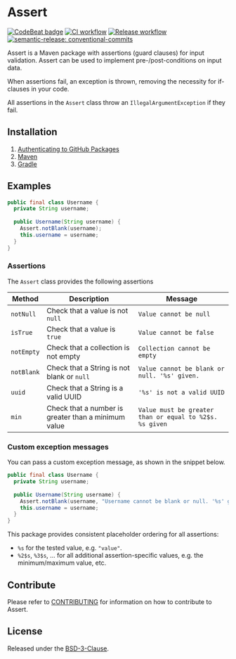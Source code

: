 # Assert

[![CodeBeat badge](https://codebeat.co/badges/034ebd51-86c8-479a-9e52-59c95019aeb5)](https://codebeat.co/projects/github-com-montealegreluis-assert-main)
[![CI workflow](https://github.com/montealegreluis/assert/actions/workflows/ci.yml/badge.svg)](https://github.com/montealegreluis/assert/actions/workflows/ci.yml)
[![Release workflow](https://github.com/montealegreluis/assert/actions/workflows/release.yml/badge.svg)](https://github.com/montealegreluis/assert/actions/workflows/release.yml)
[![semantic-release: conventional-commits](https://img.shields.io/badge/semantic--release-conventionalcommits-e10079?logo=semantic-release)](https://github.com/semantic-release/semantic-release)

Assert is a Maven package with assertions (guard clauses) for input validation. Assert can be used to implement pre-/post-conditions on input data.

When assertions fail, an exception is thrown, removing the necessity for if-clauses in your code.

All assertions in the `Assert` class throw an `IllegalArgumentException` if they fail.

## Installation

1. [Authenticating to GitHub Packages](https://github.com/MontealegreLuis/assert/blob/main/docs/installation/authentication.md)
2. [Maven](https://github.com/MontealegreLuis/assert/blob/main/docs/installation/maven.md)
3. [Gradle](https://github.com/MontealegreLuis/assert/blob/main/docs/installation/gradle.md)

## Examples

```java
public final class Username {
  private String username;
    
  public Username(String username) {
    Assert.notBlank(username);
    this.username = username;
  }
}
```


### Assertions

The `Assert` class provides the following assertions

| Method     | Description                                         | Message                                                 |
|------------|-----------------------------------------------------|---------------------------------------------------------|
| `notNull`  | Check that a value is not `null`                    | `Value cannot be null`                                  |
| `isTrue`   | Check that a value is `true`                        | `Value cannot be false`                                 |
| `notEmpty` | Check that a collection is not empty                | `Collection cannot be empty`                            |
| `notBlank` | Check that a String is not blank or `null`          | `Value cannot be blank or null. '%s' given.`            |
| `uuid`     | Check that a String is a valid UUID                 | `'%s' is not a valid UUID`                              |
| `min`      | Check that a number is greater than a minimum value | `Value must be greater than or equal to %2$s. %s given` |

### Custom exception messages

You can pass a custom exception message, as shown in the snippet below.

```java
public final class Username {
  private String username;
    
  public Username(String username) {
    Assert.notBlank(username, "Username cannot be blank or null. '%s' given");
    this.username = username;
  }
}
```

This package provides consistent placeholder ordering for all assertions:

- `%s` for the tested value, e.g. `"value"`.
- `%2$s`, `%3$s`, ... for all additional assertion-specific values, e.g. the minimum/maximum value, etc.

## Contribute

Please refer to [CONTRIBUTING](https://github.com/MontealegreLuis/assert/blob/main/CONTRIBUTING.md) for information on how to contribute to Assert.

## License

Released under the [BSD-3-Clause](https://github.com/MontealegreLuis/assert/blob/main/LICENSE).
